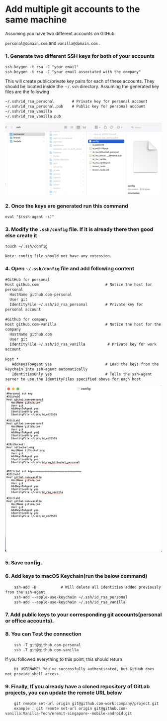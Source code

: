 
# Add multiple git accounts to the same machine

Assuming you have two different accounts on GitHub: 

`personal@domain.com` and `vanilla@domain.com` .

### 1. Generate two different SSH keys for both of your accounts

    ssh-keygen -t rsa -C "your email"
    ssh-keygen -t rsa -C "your email associated with the company"

This will create public/private key pairs for each of these accounts. They should be located inside the` ~/.ssh` directory. Assuming the generated key files are the following

    ~/.ssh/id_rsa_personal        # Private key for personal account
    ~/.ssh/id_rsa_personal.pub    # Public key for personal account
    ~/.ssh/id_rsa_vanilla
    ~/.ssh/id_rsa_vanilla.pub

<img src="https://github.com/ronem123/MyHelpers/blob/master/Resources/private-public-ssh.png"/>

### 2. Once the keys are generated run this command

    eval "$(ssh-agent -s)"

### 3. Modify the `.ssh/config` file. If it is already there then good else create it

    touch ~/.ssh/config

`Note: config file should not have any extension.`

### 4. Open `~/.ssh/config` file and add following content

    #GitHub for personal
    Host github.com                              # Notice the host for personal
      HostName github.com-personal
      User git
      IdentityFile ~/.ssh/id_rsa_personal        # Private key for personal account
    
    #Github for company
    Host github.com-vanilla                      # Notice the host for the company 
      HostName github.com
      User git
      IdentityFile ~/.ssh/id_rsa_vanilla          # Private key for work account
    
    Host *
       AddKeysToAgent yes                        # Load the keys from the keychain into ssh-agent automatically
       IdentitiesOnly yes                        # Tells the ssh-agent server to use the IdentityFiles specified above for each host
       
<img src="https://github.com/ronem123/MyHelpers/blob/master/Resources/ssh-config.png"/>

### 5. Save config.

### 6. Add keys to macOS Keychain(run the below command)

        ssh-add -D           # Will delete all identities added previously from the ssh-agent
        ssh-add --apple-use-keychain ~/.ssh/id_rsa_personal
        ssh-add --apple-use-keychain ~/.ssh/id_rsa_vanilla

### 7. Add public keys to your corresponding git accounts(personal or office accounts).

### 8. You can Test the connection 
        ssh -T git@github.com-personal
        ssh -T git@github.com-vanilla

If you followed everything to this point, this should return

        Hi USERNAME! You've successfully authenticated, but GitHub does not provide shell access.

### 9. Finally, If you already have a cloned repository of GitLab projects, you can update the remote URL below

        git remote set-url origin git@github.com-work:company/project.git
        example : git remote set-url origin git@github.com-vanilla:Vanilla-Tech/eremit-singapore--mobile-android.git
